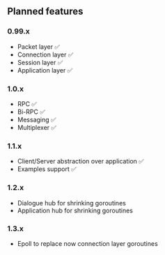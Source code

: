 ## Planned features

### 0.99.x
- Packet layer ✅
- Connection layer ✅
- Session layer ✅
- Application layer ✅

### 1.0.x
- RPC ✅
- Bi-RPC ✅
- Messaging ✅
- Multiplexer ✅

### 1.1.x
- Client/Server abstraction over application ✅
- Examples support ✅

### 1.2.x
- Dialogue hub for shrinking goroutines 
- Application hub for shrinking goroutines

### 1.3.x
- Epoll to replace now connection layer goroutines